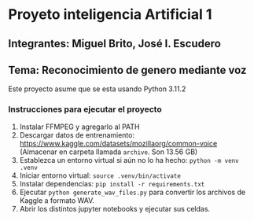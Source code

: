# Proyeto inteligencia Artificial 1
## Integrantes: Miguel Brito, José I. Escudero
## Tema: Reconocimiento de genero mediante voz

Este proyecto asume que se esta usando Python 3.11.2


### Instrucciones para ejecutar el proyecto
1. Instalar FFMPEG y agregarlo al PATH
2. Descargar datos de entrenamiento: https://www.kaggle.com/datasets/mozillaorg/common-voice (Almacenar en carpeta llamada `archive`. Son 13.56 GB)
3. Establezca un entorno virtual si aún no lo ha hecho: `python -m venv .venv`
4. Iniciar entorno virtual: `source .venv/bin/activate`
5. Instalar dependencias: `pip install -r requirements.txt`
6. Ejecutar `python generate_wav_files.py` para convertir los archivos de Kaggle a formato WAV.
7. Abrir los distintos jupyter notebooks y ejecutar sus celdas.
